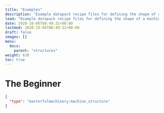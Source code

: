 ```yaml
---
title: "Examples"
description: "Example datapack recipe files for defining the shape of a machine."
lead: "Example datapack recipe files for defining the shape of a machine."
date: 2020-10-06T08:49:31+00:00
lastmod: 2020-10-06T08:49:31+00:00
draft: false
images: []
menu:
  docs:
    parent: "structures"
weight: 630
toc: true
---
```


# The Beginner

```json
{
  "type": "masterfulmachinery:machine_structure"
}
```